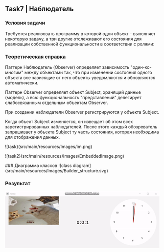 ## Task7 | Наблюдатель
### Условия задачи
Требуется реализовать программу в которой одни объект - выполняет некоторую задачу, а три другие отслеживают его состояния для реализации собственной функциональности в соответствии с ролями:
### Теоретическая справка
Паттерн Наблюдатель (Observer) определяет зависимость "один-ко-многим" между объектами так, что при изменении состояния одного объекта все зависящие от него объекты уведомляются и обновляются автоматически.
<p>Паттерн Observer определяет объект Subject, хранящий данные (модель), а всю функциональность "представлений" делегирует слабосвязанным отдельным объектам Observer. 

<p>При создании наблюдатели Observer регистрируются у объекта Subject. 

<p>Когда объект Subject изменяется, он извещает об этом всех зарегистрированных наблюдателей. После этого каждый обозреватель запрашивает у объекта Subject ту часть состояния, которая необходима для отображения данных.

  <p>![task}(src/main/resources/Images/im.png)
    
  <p>![task2}(src/main/resources/Images/EmbeddedImage.png)
    <p></p>
### Диаграмма классов
![class diagram](src/main/resources/Images/Builder_structure.svg)


### Результат
![task7](src/main/resources/Images/ezgif-7-62efa09fff.gif)
